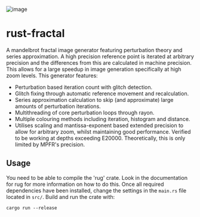 ![image](render.png)

# rust-fractal
A mandelbrot fractal image generator featuring perturbation theory and series approximation. A high precision reference point is iterated at arbitrary precision and the differences from this are calculated in machine precision. This allows for a large speedup in image generation specifically at high zoom levels. This generator features:

- Perturbation based iteration count with glitch detection.
- Glitch fixing through automatic reference movement and recalculation.
- Series approximation calculation to skip (and approximate) large amounts of perturbation iterations.
- Multithreading of core perturbation loops through rayon.
- Multiple colouring methods including iteration, histogram and distance.
- Utilises scaling and mantissa-exponent based extended precision to allow for arbitrary zoom, whilst maintaining good performance. Verified to be working at depths exceeding E20000. Theoretically, this is only limited by MPFR's precision.

## Usage
You need to be able to compile the 'rug' crate. Look in the documentation for rug for more information on how to do this. Once all required dependencies have been installed, change the settings in the ```main.rs``` file located in ```src/```. Build and run the crate with:

```cargo run --release```
